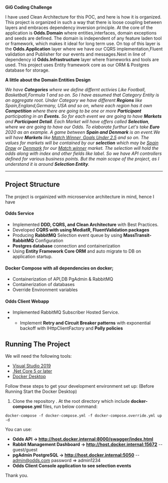 **GiG Coding Challenge**


I have used Clean Architecture for this POC, and here is how it is organized.
This project is organized in such a way that there is loose coupling between layers and embraces dependency inversion principle. At the core of the application is **Odds.Domain** where entities,interfaces, domain exceptions and seeds are defined. The domain is independent of any feature laden tool or framework, which makes it ideal for long term use. On top of this layer is the **Odds.Application** layer where we have our CQRS implementation,Fluent validation and Publisher for our events and messages.Next in line of dependency id **Odds.Infrastructure** layer where frameworks and tools are used. This project uses Entity framework core as our ORM & Postgres database for storage.

**A little about the Domain Entities Design**

*We have **Categories** where we define differnt activies Like Football, Basketball,Formula 1 and so on. So I have assumed that *Category* Entity is an aggregate root. Under Category we have different **Regions** like Spain,England,Germany, USA and so on, where each region has it own **Competition** where there are going to be one or more **Participant** participating in an **Events.** So for each event we are going to have **Markets** and **Participant Detail**. Each Market will have offers called **Selection**, where we are going to have our Odds. To elaborate furthur Let's take **Euro** 2020 as an example. A game between **Spain and Denmark** is an event.We will have **Markets** like <ins>Match Winner, Goals Under 2.5</ins> and so on. The values for markets will be contained by our **selection** which may be <ins>Spain</ins> <ins>Draw</ins> or <ins>Denmark</ins> for our <ins>Match winner</ins> market. The selection will hold the odds along with index and other fields like label. So we have API controllers defined for various business points. But the main scope of the project, as I understand it is around **Selection Entity**.*

---

## Project Structure

The project is orgainized with microservice architecture in mind, hence I have 
#### Odds Service
* Implemented **DDD, CQRS, and Clean Architecture** with Best Practices.
* Developed **CQRS with using MediatR, FluentValidation  packages**
* Producing **RabbitMQ** Selection event queue by using **MassTransit-RabbitMQ** Configuration
* **Postgres database** connection and containerization
* Using **Entity Framework Core ORM** and auto migrate to DB on application startup.
#### Docker Compose  with all dependencies on docker;
* Containerization of API,DB PgAdmin & RabbitMQ
* Containerization of databases
* Override Environment variables
#### Odds Client Webapp
* Implemented RabbitMQ Subscriber Hosted Service.
* * Implement **Retry and Circuit Breaker patterns** with exponential backoff with IHttpClientFactory and **Polly policies**

## Running The Project
We will need the following tools:

* [Visual Studio 2019](https://visualstudio.microsoft.com/downloads/)
* [.Net Core 5 or later](https://dotnet.microsoft.com/download/dotnet-core/5)
* [Docker Desktop](https://www.docker.com/products/docker-desktop)

Follow these steps to get your development environment set up: (Before Running Start the Docker Desktop)
1. Clone the repository
. At the root directory which include **docker-compose.yml** files, run below command:
```
docker-compose -f docker-compose.yml -f docker-compose.override.yml up -d
```


 You can use:

* **Odds API -> http://host.docker.internal:8000/swagger/index.html**
* **Rabbit Management Dashboard -> http://host.docker.internal:15672**   -- guest/guest
* **pgAdmin PostgreSQL -> http://host.docker.internal:5050**   -- admin@odds.com password => admin1234
* **Odds Client Console application to see selection events**


Thank you.


